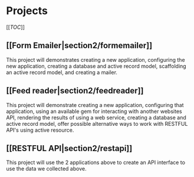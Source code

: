 # Projects

[[_TOC_]]



## [[Form Emailer|section2/formemailer]]

This project will demonstrates creating a new application, configuring the new application, creating a database and active record model, scaffolding an active record model, and creating a mailer.    


## [[Feed reader|section2/feedreader]]
This project will demonstrate  creating a new application, configuring that application, using an available gem for interacting with another websites API, rendering the results of using a web service, creating a database and active record model, offer possible alternative ways to work with RESTFUL API's using active resource.


## [[RESTFUL API|section2/restapi]]
This project will use the 2 applications above to create an API interface to use the data we collected above. 
